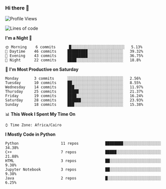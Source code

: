 ### Hi there 👋

<!--
**AMR-KELEG/AMR-KELEG** is a ✨ _special_ ✨ repository because its `README.md` (this file) appears on your GitHub profile.

Here are some ideas to get you started:

- 🔭 I’m currently working on ...
- 🌱 I’m currently learning ...
- 👯 I’m looking to collaborate on ...
- 🤔 I’m looking for help with ...
- 💬 Ask me about ...
- 📫 How to reach me: ...
- 😄 Pronouns: ...
- ⚡ Fun fact: ...
-->

<!--START_SECTION:waka-->
![Profile Views](http://img.shields.io/badge/Profile%20Views-3-blue)

![Lines of code](https://img.shields.io/badge/From%20Hello%20World%20I%27ve%20Written-2.6%20million%20lines%20of%20code-blue)

**I'm a Night 🦉** 

```text
🌞 Morning    6 commits      █░░░░░░░░░░░░░░░░░░░░░░░░   5.13% 
🌆 Daytime    46 commits     █████████░░░░░░░░░░░░░░░░   39.32% 
🌃 Evening    43 commits     █████████░░░░░░░░░░░░░░░░   36.75% 
🌙 Night      22 commits     ████░░░░░░░░░░░░░░░░░░░░░   18.8%

```
📅 **I'm Most Productive on Saturday** 

```text
Monday       3 commits      ░░░░░░░░░░░░░░░░░░░░░░░░░   2.56% 
Tuesday      10 commits     ██░░░░░░░░░░░░░░░░░░░░░░░   8.55% 
Wednesday    14 commits     ███░░░░░░░░░░░░░░░░░░░░░░   11.97% 
Thursday     25 commits     █████░░░░░░░░░░░░░░░░░░░░   21.37% 
Friday       19 commits     ████░░░░░░░░░░░░░░░░░░░░░   16.24% 
Saturday     28 commits     ██████░░░░░░░░░░░░░░░░░░░   23.93% 
Sunday       18 commits     ███░░░░░░░░░░░░░░░░░░░░░░   15.38%

```


📊 **This Week I Spent My Time On** 

```text
⌚︎ Time Zone: Africa/Cairo

```

**I Mostly Code in Python** 

```text
Python                   11 repos            ████████░░░░░░░░░░░░░░░░░   34.38% 
C++                      7 repos             █████░░░░░░░░░░░░░░░░░░░░   21.88% 
HTML                     3 repos             ██░░░░░░░░░░░░░░░░░░░░░░░   9.38% 
Jupyter Notebook         3 repos             ██░░░░░░░░░░░░░░░░░░░░░░░   9.38% 
Java                     2 repos             █░░░░░░░░░░░░░░░░░░░░░░░░   6.25%

```



<!--END_SECTION:waka-->
